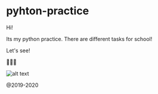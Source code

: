 # pyhton-practice
 
Hi!

Its my python practice.
There are different tasks for school!



Let's see!


🐍🐍🐍


![alt text](https://shwanoff.ru/wp-content/uploads/2019/02/Python-programming.jpg)


@2019-2020
